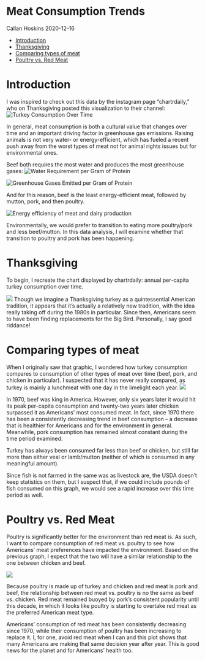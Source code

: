 Meat Consumption Trends
================
Callan Hoskins
2020-12-16

  - [Introduction](#introduction)
  - [Thanksgiving](#thanksgiving)
  - [Comparing types of meat](#comparing-types-of-meat)
  - [Poultry vs. Red Meat](#poultry-vs.-red-meat)

# Introduction

I was inspired to check out this data by the instagram page
“chartrdaily,” who on Thanksgiving posted this visualization to their
channel: ![Turkey Consumption Over Time](./chartr_turkey.png)

In general, meat consumption is both a cultural value that changes over
time and an important driving factor in greenhouse gas emissions.
Raising animals is not very water- or energy-efficient, which has fueled
a recent push away from the worst types of meat not for animal rights
issues but for environmental ones.

Beef both requires the most water and produces the most greenhouse
gases: ![Water Requirement per Gram of Protein](meat_water_total.svg)

![Greenhouse Gases Emitted per Gram of Protein](meat_efficiency.png)

And for this reason, beef is the least energy-efficient meat, followed
by mutton, pork, and then poultry.

![Energy efficiency of meat and dairy production](meat_energy_total.svg)

Environmentally, we would prefer to transition to eating more
poultry/pork and less beef/mutton. In this data analysis, I will examine
whether that transition to poultry and pork has been happening.

# Thanksgiving

To begin, I recreate the chart displayed by chartrdaily: annual
per-capita turkey consumption over time.

![](meat_consumption_files/figure-gfm/unnamed-chunk-2-1.png)<!-- -->
Though we imagine a Thanksgiving turkey as a quintessential American
tradition, it appears that it’s actually a relatively new tradition,
with the idea really taking off during the 1980s in particular. Since
then, Americans seem to have been finding replacements for the Big Bird.
Personally, I say good riddance\!

# Comparing types of meat

When I originally saw that graphic, I wondered how turkey consumption
compares to consumption of other types of meat over time (beef, pork,
and chicken in particular). I suspected that it has never really
compared, as turkey is mainly a lunchmeat with one day in the limelight
each year.
![](meat_consumption_files/figure-gfm/unnamed-chunk-3-1.png)<!-- -->

In 1970, beef was king in America. However, only six years later it
would hit its peak per-capita consumption and twenty-two years later
chicken surpassed it as Americans’ most consumed meat. In fact, since
1970 there has been a consistently decreasing trend in beef consumption
– a decrease that is healthier for Americans and for the environment
in general. Meanwhile, pork consumption has remained almost constant
during the time period examined.

Turkey has always been consumed far less than beef or chicken, but still
far more than either veal or lamb/mutton (neither of which is consumed
in any meaningful amount).

Since fish is not farmed in the same was as livestock are, the USDA
doesn’t keep statistics on them, but I suspect that, if we could include
pounds of fish consumed on this graph, we would see a rapid increase
over this time period as well.

# Poultry vs. Red Meat

Poultry is significantly better for the environment than red meat is. As
such, I want to compare consumption of red meat vs. poultry to see how
Americans’ meat preferences have impacted the environment. Based on the
previous graph, I expect that the two will have a similar relationship
to the one between chicken and beef.

![](meat_consumption_files/figure-gfm/unnamed-chunk-4-1.png)<!-- -->

Because poultry is made up of turkey and chicken and red meat is pork
and beef, the relationship between red meat vs. poultry is no the same
as beef vs. chicken. Red meat remained buoyed by pork’s consistent
popularity until this decade, in which it looks like poultry is starting
to overtake red meat as the preferred American meat type.

Americans’ consumption of red meat has been consistently decreasing
since 1970, while their consumption of poultry has been increasing to
replace it. I, for one, avoid red meat when I can and this plot shows
that many Americans are making that same decision year after year. This
is good news for the planet and for Americans’ health too.
